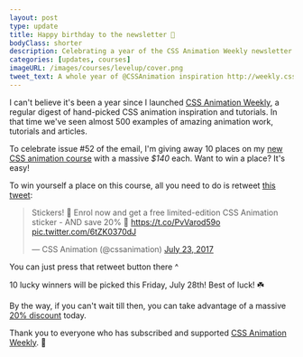 ```yaml
---
layout: post
type: update
title: Happy birthday to the newsletter 🎁
bodyClass: shorter
description: Celebrating a year of the CSS Animation Weekly newsletter
categories: [updates, courses]
imageURL: /images/courses/levelup/cover.png
tweet_text: A whole year of @CSSAnimation inspiration http://weekly.cssanimation.rocks
---
```


I can't believe it's been a year since I launched [CSS Animation Weekly](http://weekly.cssanimation.rocks), a regular digest of hand-picked CSS animation inspiration and tutorials. In that time we've seen almost 500 examples of amazing animation work, tutorials and articles.

To celebrate issue #52 of the email, I'm giving away 10 places on my [new CSS animation course](http://courses.cssanimation.rocks/p/level-up?code=friend) with a massive *$140* each. Want to win a place? It's easy!

To win yourself a place on this course, all you need to do is retweet [this tweet](https://twitter.com/cssanimation/status/889219091898277888):

<blockquote class="twitter-tweet" data-partner="tweetdeck"><p lang="en" dir="ltr">Stickers! 🎁 Enrol now and get a free limited-edition CSS Animation sticker - AND save 20% 🙌 <a href="https://t.co/PvVarod59o">https://t.co/PvVarod59o</a> <a href="https://t.co/6tZK0370dJ">pic.twitter.com/6tZK0370dJ</a></p>&mdash; CSS Animation (@cssanimation) <a href="https://twitter.com/cssanimation/status/889219091898277888">July 23, 2017</a></blockquote>

You can just press that retweet button there ^ 

10 lucky winners will be picked this Friday, July 28th! Best of luck! ☘️

By the way, if you can't wait till then, you can take advantage of a massive [20% discount](http://courses.cssanimation.rocks/p/level-up?code=friend) today.

Thank you to everyone who has subscribed and supported [CSS Animation Weekly](http://weekly.cssanimation.rocks). 💌